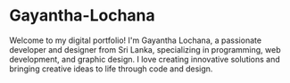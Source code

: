 # Gayantha-Lochana
Welcome to my digital portfolio! I'm Gayantha Lochana, a passionate developer and designer from Sri Lanka, specializing in programming, web development, and graphic design. I love creating innovative solutions and bringing creative ideas to life through code and design.

